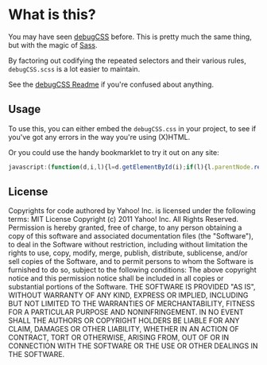# What is this?

You may have seen [debugCSS](https://github.com/yahoo/debugCSS) before. This is pretty much the same thing, but with the magic of [Sass](http://sass-lang.com/).

By factoring out codifying the repeated selectors and their various rules, `debugCSS.scss` is a lot easier to maintain.

See the [debugCSS Readme](https://github.com/yahoo/debugCSS/blob/master/README.md) if you're confused about anything.

## Usage

To use this, you can either embed the `debugCSS.css` in your project, to see if you've got any errors in the way you're using (X)HTML.

Or you could use the handy bookmarklet to try it out on any site:

``` javascript
javascript:(function(d,i,l){l=d.getElementById(i);if(l){l.parentNode.removeChild(l);return;}l=d.createElement('link');l.id=i;l.rel='stylesheet';l.type='text/css';l.href='https://blog.omgmog.net/debugCSS.scss/debugCSS.css';d.getElementsByTagName('head')[0].appendChild(l);}(document,'debugCSS'))
```


## License

Copyrights for code authored by Yahoo! Inc. is licensed under the following terms: MIT License Copyright (c) 2011 Yahoo! Inc. All Rights Reserved. Permission is hereby granted, free of charge, to any person obtaining a copy of this software and associated documentation files (the "Software"), to deal in the Software without restriction, including without limitation the rights to use, copy, modify, merge, publish, distribute, sublicense, and/or sell copies of the Software, and to permit persons to whom the Software is furnished to do so, subject to the following conditions: The above copyright notice and this permission notice shall be included in all copies or substantial portions of the Software. THE SOFTWARE IS PROVIDED "AS IS", WITHOUT WARRANTY OF ANY KIND, EXPRESS OR IMPLIED, INCLUDING BUT NOT LIMITED TO THE WARRANTIES OF MERCHANTABILITY, FITNESS FOR A PARTICULAR PURPOSE AND NONINFRINGEMENT. IN NO EVENT SHALL THE AUTHORS OR COPYRIGHT HOLDERS BE LIABLE FOR ANY CLAIM, DAMAGES OR OTHER LIABILITY, WHETHER IN AN ACTION OF CONTRACT, TORT OR OTHERWISE, ARISING FROM, OUT OF OR IN CONNECTION WITH THE SOFTWARE OR THE USE OR OTHER DEALINGS IN THE SOFTWARE.